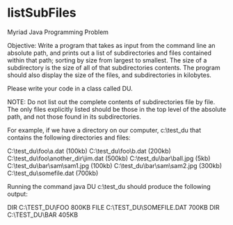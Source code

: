 # listSubFiles

Myriad Java Programming Problem

Objective:
Write a program that takes as input from the command line an absolute path, and prints out a list of subdirectories and files contained within that path; sorting by size from largest to smallest.  The size of a subdirectory is the size of all of that subdirectories contents.  The program should also display the size of the files, and subdirectories in kilobytes.

Please write your code in a class called DU.

NOTE: Do not list out the complete contents of subdirectories file by file.  The only files explicitly listed should be those in the top level of the absolute path, and not those found in its subdirectories.

For example, if we have a directory on our computer, c:\test_du that contains the following
directories and files:

C:\test_du\foo\a.dat (100kb)
C:\test_du\foo\b.dat (200kb)
C:\test_du\foo\another_dir\jim.dat (500kb)
C:\test_du\bar\ball.jpg (5kb)
C:\test_du\bar\sam\sam1.jpg (100kb)
C:\test_du\bar\sam\sam2.jpg (300kb)
C:\test_du\somefile.dat (700kb)

Running the command java DU c:\test_du should produce the following output:

DIR C:\TEST_DU\FOO 800KB
FILE C:\TEST_DU\SOMEFILE.DAT 700KB
DIR C:\TEST_DU\BAR 405KB
